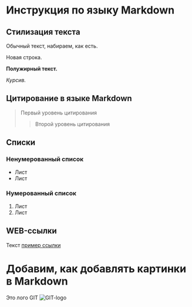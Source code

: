 #   Инструкция по языку Markdown

## Стилизация текста

Обычный текст, набираем, как есть.

Новая строка.

**Полужирный текст.**

*Курсив.*

## Цитирование в языке Markdown
>Первый уровень цитирования
>>Второй уровень цитирования

## Списки
### Ненумерованный список
* Лист
* Лист

### Нумерованный список
1. Лист
2. Лист

## WEB-ссылки
Текст [пример ссылки](http.example.com "Всплывающая подсказка")
# Добавим, как добавлять картинки в Markdown
Это лого GIT
![GIT-logo](git-logo.png)